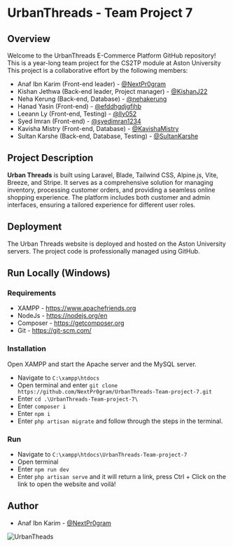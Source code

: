 
# UrbanThreads - Team Project 7

## Overview
Welcome to the UrbanThreads E-Commerce Platform GitHub repository!
This is a year-long team project for the CS2TP module at Aston University
This project is a collaborative effort by the following members:
- Anaf Ibn Karim (Front-end leader) - [@NextPr0gram](https://github.com/NextPr0gram)
- Kishan Jethwa (Back-end leader, Project manager) - [@KishanJ22 ](https://github.com/KishanJ22)
- Neha Kerung (Back-end, Database) - [@nehakerung](https://github.com/nehakerung)
- Hanad Yasin (Front-end) - [@efddhgdjgfjhb](https://github.com/efddhgdjgfjhb)
- Leeann Ly (Front-end, Testing) - [@lly052](https://github.com/lly052)
- Syed Imran (Front-end) - [@syedimran1234](https://github.com/syedimran1234)
- Kavisha Mistry (Front-end, Database) - [@KavishaMistry](https://github.com/KavishaMistry)
- Sultan Karshe (Back-end, Database, Testing) - [@SultanKarshe](https://github.com/SultanKarshe)

## Project Description
**Urban Threads** is built using Laravel, Blade, Tailwind CSS, Alpine.js, Vite, Breeze, and Stripe. It serves as a comprehensive solution for managing inventory, processing customer orders, and providing a seamless online shopping experience. The platform includes both customer and admin interfaces, ensuring a tailored experience for different user roles.

## Deployment
The Urban Threads website is deployed and hosted on the Aston University servers. The project code is professionally managed using GitHub.

## Run Locally (Windows)

### Requirements
- XAMPP - https://www.apachefriends.org 
- NodeJs - https://nodejs.org/en 
- Composer - https://getcomposer.org
- Git - https://git-scm.com/

### Installation

Open XAMPP and start the Apache server and the MySQL server.
- Navigate to `C:\xampp\htdocs`
- Open terminal and enter `git clone https://github.com/NextPr0gram/UrbanThreads-Team-project-7.git`
- Enter `cd .\UrbanThreads-Team-project-7\`
- Enter `composer i`
- Enter `npm i`
- Enter `php artisan migrate` and follow through the steps in the terminal.

### Run
- Navigate to `C:\xampp\htdocs\UrbanThreads-Team-project-7`
- Open terminal
- Enter `npm run dev`
- Enter `php artisan serve` and it will return a link, press Ctrl + Click on the link to open the website and voilà!

## Author

- Anaf Ibn Karim - [@NextPr0gram](https://www.github.com/NextPr0gram)

![UrbanTheads](https://imgur.com/nJpemNp)
